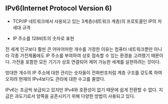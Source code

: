 ## IPv6(Internet Protocol Version 6)

- TCP/IP 네트워크에서 사용되고 있는 3계층(네트워크 계층)의 프로토콜인 IP의 차세대 규격

- IP 주소를 128비트의 숫자로 표현

전 세계 인구보다 훨씬 큰 어마어마한 개수를 가정한 이유는 컴퓨터 네트워크뿐만 아니라 각종 가전제품에도 IP 주소를 부여하여 상호 접속할 수 있는 환경을 고려했기 때문이다. 가전을 포함한 모든 기기가 상호 연결되어 제어 가능한 세계를 실현하려는 것이다.

방대한 개수의 IP 주소에 대한 관리는 숫자들이 전화번호처럼 계층 구조를 갖도록 하여 오히려 현재의 IPv4보다도 관리에 대한 수고를 줄였다.

IPv6는 조금씩 보급되고 있지만 IPv4와 호환성이 없기 때문에 쉽게 전환할 수 없다. 지금은 과도기로서 양쪽을 공존시키기 위해 다양한 방법이 사용되고 있다.
